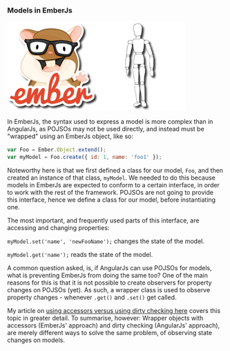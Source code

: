 ### Models in EmberJs

![Models in EmberJs](/img/emberjs-model.png)

In EmberJs, the syntax used to express a model is more complex than in AngularJs,
as POJSOs may not be used directly,
and instead must be "wrapped" using an EmberJs object, like so:

```javascript
var Foo = Ember.Object.extend();
var myModel = Foo.create({ id: 1, name: 'foo1' });
```

Noteworthy here is that we first defined a class for our model, `Foo`,
and then created an instance of that class, `myModel`.
We needed to do this because models in EmberJs are expected
to conform to a certain interface, in order to work with the rest of the framework.
POJSOs are not going to provide this interface,
hence we define a class for our model, before instantiating one.

The most important, and frequently used parts of this interface,
are accessing and changing properties:

`myModel.set('name', 'newFooName');` changes the state of the model.

`myModel.get('name');` reads the state of the model.

A common question asked, is, if AngularJs can use POJSOs for models,
what is preventing EmberJs from doing the same too?
One of the main reasons for this is that it is not possible to create
observers for property changes on POJSOs (yet).
As such, a wrapper class is used to observe property changes -
whenever `.get()` and `.set()` get called.

My article on [using accessors versus using dirty checking here](http://blog.bguiz.com/post/57373805814/accessors-vs-dirty-checking-in-javascript-frameworks)
covers this topic in greater detail.
To summarise, however:
Wrapper objects with accessors (EmberJs' approach) and
dirty checking (AngularJs' approach),
are merely different ways to solve the same problem,
of observing state changes on models.
